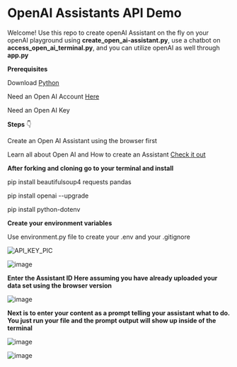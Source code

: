 # OpenAI Assistants API Demo

<p></p>
<p>Welcome! Use this repo to create openAI Assistant on the fly on your openAI playground using <strong>create_open_ai-assistant.py</strong>, use a chatbot on <strong>access_open_ai_terminal.py</strong>, and you can utilize openAI as well through <strong>app.py</strong></p>
<p></p>
<p><strong>Prerequisites</strong></p>
<p></p>
<p>Download <a target="_blank" rel="noopener noreferrer" href="https://www.python.org/downloads/">Python</a></p>
<p>Need an Open AI Account <a target="_blank" rel="noopener noreferrer" href="https://platform.openai.com/apps">Here</a></p>
<p></p>
<p>Need an Open AI Key</p>
<p></p>
<p></p>
<p></p>
<p><strong>Steps</strong> 👇</p>
<p></p>
<p></p>
<p>Create an Open AI Assistant using the browser first</p>
<p>Learn all about Open AI and How to create an Assistant <a target="_blank" rel="noopener noreferrer" href="https://docs.google.com/document/d/1kUKiFeQazZIN04Y0A-OngeInWGylGJtE3VleCYuVGe4/edit?usp=sharing">Check it out</a></p>
<p></p>
<p></p>
<p><strong>After forking and cloning go to your terminal and install</strong></p>
<p></p>
<p></p>
<p>pip install beautifulsoup4 requests pandas</p>
<p></p>
<p></p>
<p>pip install openai --upgrade</p>
<p></p>
<p>pip install python-dotenv</p>
<p></p>
<p><strong>Create your environment variables</strong></p>
<p>Use environment.py file to create your .env and your .gitignore</p>

![API_KEY_PIC](https://github.com/user-attachments/assets/34a2eeda-20b5-4cb7-86ce-1d047c9c43d1)

<p></p>

![image](https://github.com/user-attachments/assets/56c2c572-1e2a-4555-b4ca-0d2af7761fbe)


<p></p>

<p><strong>Enter the Assistant ID Here assuming you have already uploaded your data set using the browser version</strong></p>

![image](https://github.com/user-attachments/assets/108d30ce-5ca4-4b5b-a0a9-703f6ccf69f8)


<p></p>

<p><strong>Next is to enter your content as a prompt telling your assistant what to do. You just run your file and the prompt output will show up inside of the terminal</strong></p>

![image](https://github.com/user-attachments/assets/5ce95fde-d34c-4e0e-bd75-2e979a10716d)

<p></p>

![image](https://github.com/user-attachments/assets/6d6fc3a9-7da8-406f-9bbd-1e45baac6718)













